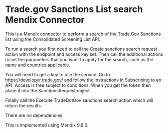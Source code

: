 # Trade.gov Sanctions List search Mendix Connector

This is a Mendix connector to perform a search of the Trade.Gov Sanctions list using the Consolidated Screening List API.

To run a search you first need to call the Create sanctions search request action with the endpoint and access key set. Then call the additional actions to set the parameters that you want to apply for the search, such as the name and countries applicable.

You will need to get a key to use the service. Go to https://developer.trade.gov/ and follow the instructions in Subscribing to an API. Access is free subject to conditions. When you get the token then place it into the SanctionsRequest object.

Finally call the Execute TradeDotGov sanctions search action which will return the results.

There are no dependencies.

This is implemented using Mendix 9.8.0.
